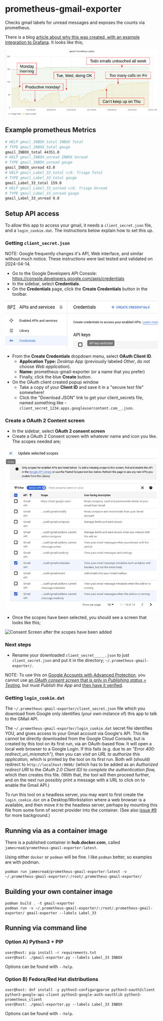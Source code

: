 # prometheus-gmail-exporter

Checks gmail labels for unread messages and exposes the counts via prometheus.

There is a blog [article about why this was created, with an example integration to Grafana](https://medium.com/james-reads-public-cloud-technology-blog/watching-gmail-labels-with-prometheus-grafana-87b6745acd48). It looks like this;

![Grafana screenshot](doc/grafanaScreenshot.png)

## Example prometheus Metrics

```sh
# HELP gmail_INBOX_total INBOX Total
# TYPE gmail_INBOX_total gauge
gmail_INBOX_total 44351.0
# HELP gmail_INBOX_unread INBOX Unread
# TYPE gmail_INBOX_unread gauge
gmail_INBOX_unread 43.0
# HELP gmail_Label_33_total >/0. Triage Total
# TYPE gmail_Label_33_total gauge
gmail_Label_33_total 159.0
# HELP gmail_Label_33_unread >/0. Triage Unread
# TYPE gmail_Label_33_unread gauge
gmail_Label_33_unread 0.0
```

## Setup API access

To allow this app to access your gmail, it needs a `client_secret.json` file, and a `login_cookie.dat`. The instructions below explain how to set this up.

### Getting `client_secret.json`

NOTE: Google frequently changes it's API, Web interface, and similar without much notice. These instructions were last tested and validated on 2024-04-14.

* Go to the Google Developers API Console: https://console.developers.google.com/apis/credentials
* In the sidebar, select **Credentials**. 
* On the **Credentials** page, click the **Create Credentials** button in the toolbar.

![Create credentials](doc/createCredentials.png)
 
* From the **Create Credentials** dropdown menu, select **OAuth Client ID**.
  * **Application Type:** _Desktop App_ (previously labeled _Other_, do not choose _Web application_).
  * **Name:** prometheus-gmail-exporter (or a name that you prefer)
  * Finally, click the blue **Create** button.
* On the OAuth client created popup window
  * Take a copy of your **Client ID** and save it in a "secure text file" somewhere!
  * Click the "Download JSON" link to get your client_secrets file, named something like - `client_secret_1234.apps.googleusercontent.com__.json`.

### Create a OAuth 2 Content screen

* In the sidebar, select **OAuth 2 consent screen**
* Create a OAuth 2 Consent screen with whatever name and icon you like. The scopes needed are;

![Consent Screen](doc/consentScreenScopes.png)

* Once the scopes have been selected, you should see a screen that looks like this;

![Consent Screen after the scopes have been added](doc/consentScreenScopesAdded.png)

### Next steps

* Rename your downloaded `client_secret_____.json` to just `client_secret.json`
  and put it in the directory; `~/.prometheus-gmail-exporter/`.

NOTE: To use this on [Google Accounts with Advanced Protection](https://landing.google.com/advancedprotection/), you cannot use [an _OAuth consent screen_ that is only in _Publishing status = Testing_,](https://support.google.com/cloud/answer/10311615) but must _Publish the App_ and [then have it verified](https://support.google.com/cloud/answer/9110914).

### Getting `login_cookie.dat`

The `~/.prometheus-gmail-exporter/client_secret.json` file which you download from Google only identifies (your own instance of) this app to talk to the GMail API.

The `~/.prometheus-gmail-exporter/login_cookie.dat` secret file identifies YOU, and gives access to your Gmail account via Google's API. This file cannot be directly downloaded from the Google Cloud Console, but is created by this tool on its first run, via an OAuth-based flow. It will open a local web browser to a Google Login. If this fails (e.g. due to an _"Error 400: redirect_uri_mismatch"),_ then you can _visit an URL to authorize this application,_ which is printed by the tool on its first run. Both will (should) redirect to `http://localhost:9090/` (which has to be added as an _Authorized redirect URI_ to the _OAuth 2.0 Client ID)_ to _complete the authentication flow,_ which then creates this file. (With that, the tool will then proceed further, and on the next run possibly print a message with a URL to click on to enable the Gmail API.)

To run this tool on a headless server, you may want to first create the `login_cookie.dat` on a Desktop/Workstation where a web browser is a available, and then move it to the headless server, perhaps by mounting this file from some form of secret provider into the container. (See also [issue #9](https://github.com/jamesread/prometheus-gmail-exporter/issues/9) for more background.)

## Running via as a container image

There is a published container in **hub.docker.com**, called `jamesread/prometheus-gmail-exporter:latest`.

Using either `docker` or `podman` will be fine. I like `podman` better, so
examples are with podman.

```
podman run jamesread/prometheus-gmail-exporter:latest -v ~/.prometheus-gmail-exporter/:/root/.prometheus-gmail-exporter/
```

## Building your own container image

```
podman build . -t gmail-exporter
podman run -v ~/.prometheus-gmail-exporter/:/root/.prometheus-gmail-exporter/ gmail-exporter --labels Label_33
```

## Running via command line

### Option A) Python3 + PIP

```
user@host: pip install -r requirements.txt
user@host: ./gmail-exporter.py --labels Label_33 INBOX
```

Options can be found with `--help`.

### Option B) Fedora/Red Hat distributions

```
user@host: dnf install -y python3-configargparse python3-oauth2client python3-google-api-client python3-google-auth-oauthlib python3-prometheus_client
user@host: ./gmail-exporter.py --labels Label_33 INBOX
```

Options can be found with `--help`.
